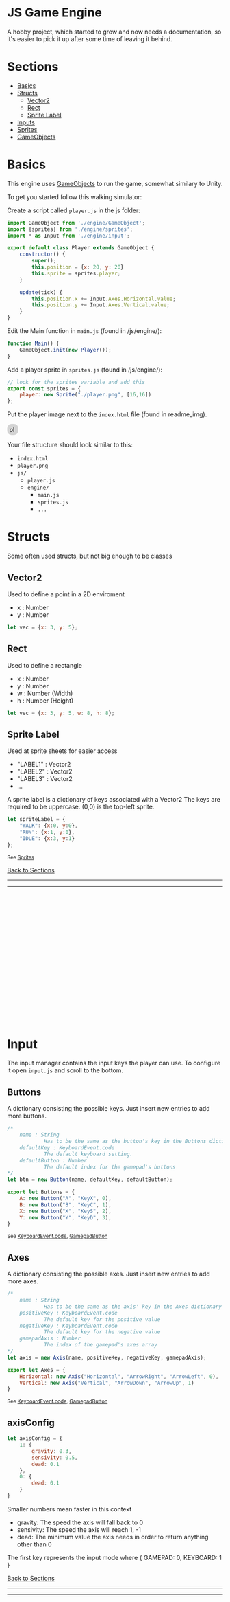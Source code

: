 <style>
	.pageBreak {
		margin-top: 350px;
	}
</style>


# JS Game Engine

A hobby project, which started to grow and now needs a documentation, so it's easier to pick it up after some time of leaving it behind.

# Sections
- [Basics](#Basics)
- [Structs](#Structs)
  - [Vector2](##Vector2)
  - [Rect](##Rect)
  - [Sprite Label](##Sprite-Label)
- [Inputs](#Input)
- [Sprites](#Sprites)
- [GameObjects](#GameObjects)

# Basics
This engine uses [GameObjects](#GameObjects) to run the game, somewhat similary to Unity.

To get you started follow this walking simulator:

Create a script called `player.js` in the js folder:
```javascript
import GameObject from './engine/GameObject';
import {sprites} from './engine/sprites';
import * as Input from './engine/input';

export default class Player extends GameObject {
	constructor() {
		super();
		this.position = {x: 20, y: 20}
		this.sprite = sprites.player;
	}

	update(tick) {
		this.position.x += Input.Axes.Horizontal.value;
		this.position.y += Input.Axes.Vertical.value;
	}
}
```

Edit the Main function in `main.js` (found in /js/engine/):
```javascript
function Main() {
	GameObject.init(new Player());
}
```

Add a player sprite in `sprites.js` (found in /js/engine/):
```javascript
// look for the sprites variable and add this
export const sprites = {
	player: new Sprite("./player.png", [16,16])
};
```

Put the player image next to the `index.html` file (found in readme_img).

<img src="./readme_img/player.png" height="16" alt="player.png" style="background-color: lightgray; padding: 5px; border-radius: 10px" />

Your file structure should look similar to this:
 - `index.html`
 - `player.png`
 - `js/`
   - `player.js`
   - `engine/`
     - `main.js`
	 - `sprites.js`
	 - `...`

# Structs
Some often used structs, but not big enough to be classes
## Vector2
Used to define a point in a 2D enviroment
 - x : Number
 - y : Number
```javascript
let vec = {x: 3, y: 5}; 
```
## Rect
Used to define a rectangle
 - x : Number
 - y : Number
 - w : Number (Width)
 - h : Number (Height)
```javascript
let vec = {x: 3, y: 5, w: 8, h: 8}; 
```
## Sprite Label
Used at sprite sheets for easier access
 - "LABEL1" : Vector2
 - "LABEL2" : Vector2
 - "LABEL3" : Vector2
 - ...

A sprite label is a dictionary of keys associated with a Vector2
The keys are required to be uppercase. (0,0) is the top-left sprite.


```javascript
let spriteLabel = {
	"WALK": {x:0, y:0},
	"RUN": {x:1, y:0},
	"IDLE": {x:3, y:1}
}; 
```
<sub>See [Sprites](#Sprites)</sub>

[Back to Sections](##Sections)

---
---
<p class="pageBreak"></p>


# Input
The input manager contains the input keys the player can use.
To configure it open `input.js` and scroll to the bottom.
## Buttons
A dictionary consisting the possible keys. Just insert new entries to add more buttons.
```javascript
/*	
	name : String
			Has to be the same as the button's key in the Buttons dictionary
	defaultKey : KeyboardEvent.code
			The default keyboard setting.
	defaultButton : Number
			The default index for the gamepad's buttons
*/
let btn = new Button(name, defaultKey, defaultButton);

export let Buttons = {
	A: new Button("A", "KeyX", 0), 
	B: new Button("B", "KeyC", 1),
	X: new Button("X", "KeyS", 2),
	Y: new Button("Y", "KeyD", 3),
}
```
<sub>See [KeyboardEvent.code](https://developer.mozilla.org/en-US/docs/Web/API/KeyboardEvent/code), [GamepadButton](https://developer.mozilla.org/en-US/docs/Web/API/GamepadButton)</sub>

## Axes
A dictionary consisting the possible axes. Just insert new entries to add more axes.
```javascript
/*	
	name : String
			Has to be the same as the axis' key in the Axes dictionary
	positiveKey : KeyboardEvent.code
			The default key for the positive value
	negativeKey : KeyboardEvent.code
			The default key for the negative value
	gamepadAxis : Number
			The index of the gamepad's axes array
*/
let axis = new Axis(name, positiveKey, negativeKey, gamepadAxis);

export let Axes = {
	Horizontal: new Axis("Horizontal", "ArrowRight", "ArrowLeft", 0),
	Vertical: new Axis("Vertical", "ArrowDown", "ArrowUp", 1)
}
```
<sub>See [KeyboardEvent.code](https://developer.mozilla.org/en-US/docs/Web/API/KeyboardEvent/code), [GamepadButton](https://developer.mozilla.org/en-US/docs/Web/API/Gamepad/axes)</sub>

## axisConfig

```javascript
let axisConfig = {
	1: {
		gravity: 0.3,
		sensivity: 0.5,
		dead: 0.1
	},
	0: {
		dead: 0.1
	}
}
```
Smaller numbers mean faster in this context
- gravity: The speed the axis will fall back to 0 
- sensivity: The speed the axis will reach 1, -1
- dead: The minimum value the axis needs in order to return anything other than 0

The first key represents the input mode where
{ GAMEPAD: 0, KEYBOARD: 1 }

[Back to Sections](#Sections)

---
---
<p class="pageBreak"></p>

# Sprites

Sprites are used to show images for the player.
A Sprite can consist of only one sprite, or it can be a sprite sheet.

## Properties
| Name | Description | Type |
| ------- | --- | --- |
| element | \<img> element for the sprite, loads if it was unloaded | [Image](https://developer.mozilla.org/en-US/docs/Learn/HTML/Multimedia_and_embedding/Images_in_HTML)
| path    | A string used for the element's src attribute | String
| size | Size of the sprite | [Vector2](##Vector2)
| offset | Offset between sprites for a sprite sheet | [Vector2](##Vector2)
| labels | See [Sprite Labels](##Sprite-Label) | [Sprite Labels](##Sprite-Label)
## Methods
| Name | Description | Returns |
| --- | --- | --- |
| load   | Loads the \<img> element. Getting element will load it automatically |
| unload | Unloads the element |
| getSpriteRect | Returns the rect for the sprite | [Rect](##Rect) |
| getSpriteFromLabel | Returns a rect using one of the sprite's label | [Rect](##Rect)

## Usage Example:

### Constructor:
```javascript
import Sprite from './engine/sprites';
/*	
	path : String
			The string used for the <img> element's src attribute
	size : [x: Number, y: Number]
			Size of the sprite 
*/
let sprite = new Sprite(path, size);
/*	
	path : String
			The string used for the <img> element's src attribute
	size : [x: Number, y: Number]
			Size of the sprite 
	offset : [x: Number, y: Number]
			Used for the offset values between the sprites on a sprite sheet
	labels : Sprite Label
*/
let spritesheet = new Sprite(path, size, offset, labels);
``` 
<sub>See [Sprite Labels](##Sprite-Label)</sub>

Note: `sprites.js` contains a sprites map, for easier usage, it's suggested to add every sprite here. To access them use `import {sprites} from './sprites';`

### load, unload:
```javascript
import Sprite from './engine/sprites';

let sprite = new Sprite("./player.png", [16,16]);
sprite.load()	// loads the image to the memory
sprite.unload()	// unloads the image from the memory
``` 
### getSpriteRect:
```javascript
import Sprite from './engine/sprites';
let sprite = new Sprite("./player.png", [16,16], [2,2], {});
/*
getSpriteRect(x, y):
	x : Number
			Horizontal offset on the spritesheet
	y : Number
			Vertical offset on the spritesheet
*/
let rect = sprite.getSpriteRect(1, 0);
``` 
Having this as the spritemap
!["sprite map"](./readme_img/spritemap.png) (Note the purple offset between the sprites)
the function would return the top-right sprite.


### getSpriteFromLabel:
```javascript
import Sprite from './engine/sprites';
let sprite = new Sprite("./player.png", [16,16], [2,2], {
						  "LEFT": {x: 0, y: 0},
						  "DOWN": {x: 0, y: 1}
						});
/*
getSpriteFromLabel(label, offsetX, offsetY):
	label : String
			The label key, can be lowercase
	offsetX : Number
			Horizontal offset on the spritesheet
	offsetY : Number
			Vertical offset on the spritesheet
*/
let rect = sprite.getSpriteFromLabel("down", 1, 0);
``` 
Having this as the spritemap
!["sprite map"](./readme_img/spritemap.png) (Note the purple offset between the sprites)
the function would return the bottom-right sprite. The label `"down"` points to the bottom-left sprite, and offsetX shifts it to the right by one.

[Back to Sections](#Sections)

---
---
<p class="pageBreak"></p>

# GameObjects
The super class for every GameObject

## Properties
| Name | Description | Type |
| --- | --- | --- |
| position | The position of the object  | [Vector2](##Vector2) |
| size | The size of the object, this is used for collision and rendering by default  | [Vector2](##Vector2) |
| enabled | If set to false the object won't call Update() and won't be shown in the game | Boolean
| hidden | If set to true the object won't be rendered, however it'll still call the Update() method | Boolean
| sprite | The sprite to be rendered | [Sprite](#Sprites)
| spriteRect | Stores the sprite's rect, should be updated when sprite is called | [Rect](##Rect)
| spriteFlipX | True if the sprite should be flipped on the X axis | Boolean
| spriteFlipY | True if the sprite should be flipped on the Y axis | Boolean
## Methods
| Name | Description | Returns |
| --- | --- | --- |
| update | Called every tick | |
| onEnabled | Called whenever the object was active and got disabled. Note it isn't called on initialization. Use the constructor for that |
| onDisabled | Called whenever the object was deactive and got activated |
| onHidden | Called whenever the object was shown and got hidden |
| onShown | Called whenever the object was hidden and got shown |
| GameObject.init | Initializes a gameobject and adds it to the gameObjects list |

## Usage Example:
```javascript
import GameObject from './engine/GameObject';
import {sprites} from './engine/sprites';
import * as Input from './engine/input';

// It isn't necessary to export it, however it's very likely that you'll have to access it at one point in a different file
export default class Player extends GameObject {
	constructor() {
		super(); // the super constructor should always be called
		this.position = {x: 10, y: 10};
		this.sprite = sprites.player;
	}

	// Called every tick
	update(tick) {
		this.position.x += Input.Axes.Horizontal.value;
		this.position.y += Input.Axes.Vertical.value;
	}

	onEnabled() {
		console.log("Player enabled");
	}
}

// initializing a player object
GameObject.init(new Player());
```

[Back to Sections](#Sections)

---
---
<p class="pageBreak"></p>





<div hidden>


# EmptySection
A short description of the object

## Properties
| Name | Description | Type |
| --- | --- | --- |
|  |  |  |
## Methods
| Name | Description | Returns |
| --- | --- | --- |
|  |  |  |

## Usage Example:
```javascript

```

[Back to Sections](#Sections)

---
---
<p class="pageBreak"></p>


</div>